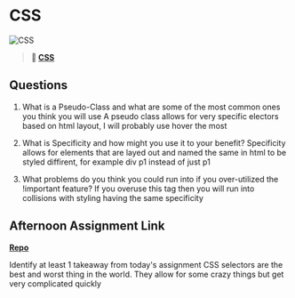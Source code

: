 # CSS

![CSS](https://bcw.blob.core.windows.net/public/cssUnit/1411879719053976)

> **📖 [CSS](https://codeworksacademy.com/fs-student-guide/resources/wk1/03-CSS)**

## Questions

1. What is a Pseudo-Class and what are some of the most common ones you think you will use
A pseudo class allows for very specific electors based on html layout, I will probably use hover the most

2. What is Specificity and how might you use it to your benefit?
Specificity allows for elements that are layed out and named the same in html to be styled diffirent, for example div p1 instead of just p1

3. What problems do you think you could run into if you over-utilized the !important feature?
If you overuse this tag then you will run into collisions with styling having the same specificity

## Afternoon Assignment Link

**[Repo](https://github.com/derekhearst/codeworks/tree/master/coolsite)**

Identify at least 1 takeaway from today's assignment
CSS selectors are the best and worst thing in the world. They allow for some crazy things but get very complicated quickly
